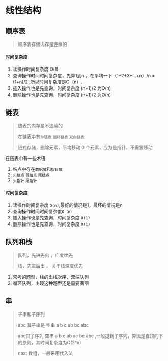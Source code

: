 # 线性结构

## 顺序表

> 顺序表存储内存是连续的

#### 时间复杂度

1. 读操作时间复杂度 O(1)
2. 查询操作时间时间复杂度，先算1到n ，在平均一下（1+2+3+...+n）/n = (1+n)/2 ,所以时间复杂度是O（n）.
3. 插入操作也是先查询，时间复杂度 (n+1)/2 为O(n)
4. 删除操作也是先查询，时间复杂度 (n+1)/2 为O(n)

## 链表

> 链表的内存是不连续的
>
> 在链表中有`单链表` `循环链表` `双向链表`
>
> 链式存储，删除元素，平均移动 0 个元素，应为是指针，不需要移动

 在链表中有一些术语

1. 结点中存在`数据域`和`指针域`
2. `头结点` `首结点` `尾结点`
3. `头指针`  `尾指针`

#### 时间复杂度

1. 读操作时间复杂度 `O(n)`,最好的情况是1，最坏的情况是n
2. 查询操作时间时间复杂度`O（n）`
3. 插入操作也是先查询，时间复杂度 `O(1)`
4. 删除操作也是先查询，时间复杂度 `O(1)`

## 队列和栈

> 队列，先进先出 ，广度优先
>
> 栈，先进后出 ， 关于栈深度优先

1. 常考的题型，栈的出栈次序，双端队列
2. 循环队列，出现这种题型还是需要画图

## 串

> 子串和子序列
>
> abc 其子串是 空串 a b c  ab bc abc 
>
> abc其子序列  空串 a b c ab ac bc abc ,一般提到子序列，算法是自顶向下的原则，其时间复杂度为O(2^n)
>
> next 数组，一般采用代入法

